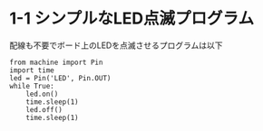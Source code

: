 # 1-1  シンプルなLED点滅プログラム

配線も不要でボード上のLEDを点滅させるプログラムは以下
```
from machine import Pin
import time
led = Pin('LED', Pin.OUT)
while True:
    led.on()
    time.sleep(1)
    led.off()
    time.sleep(1)
```
